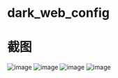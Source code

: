 # dark_web_config
# 截图
![image](https://github.com/yxxhero/dark_ops/blob/master/sreenshot/index.png)
![image](https://github.com/yxxhero/dark_ops/blob/master/sreenshot/control.png)
![image](https://github.com/yxxhero/dark_ops/blob/master/sreenshot/list.png)
![image](https://github.com/yxxhero/dark_ops/blob/master/sreenshot/monitor.png)
